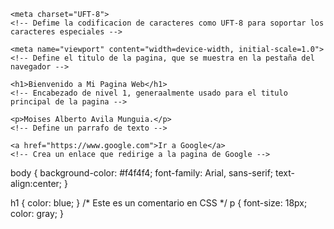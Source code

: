 <!DOCTYPE html>

<html lang="es">

<head>
    <meta name="author" content="Moises Alberto">
    <meta name="description" content="es una pagina para">
    <meta name="keybords" content="3c,quimico">
    <link rel="Stylesheedt" href="estilos.css">

    <meta charset="UFT-8">
    <!-- Defime la codificacion de caracteres como UFT-8 para soportar los caracteres especiales -->

    <meta name="viewport" content="width=device-width, initial-scale=1.0">
    <!-- Define el titulo de la pagina, que se muestra en la pestaña del navegador --> 
</head>

<body>

    <h1>Bienvenido a Mi Pagina Web</h1>
    <!-- Encabezado de nivel 1, generaalmente usado para el titulo principal de la pagina -->

    <p>Moises Alberto Avila Munguia.</p>
    <!-- Define un parrafo de texto -->

    <a href="https://www.google.com">Ir a Google</a>
    <!-- Crea un enlace que redirige a la pagina de Google -->
</body>

</html>

body {
    background-color: #f4f4f4;
    font-family: Arial, sans-serif;
    text-align:center;
}

h1 {
    color: blue;
}
/* Este es un comentario en CSS */
p {
    font-size: 18px;
    color: gray;
}
